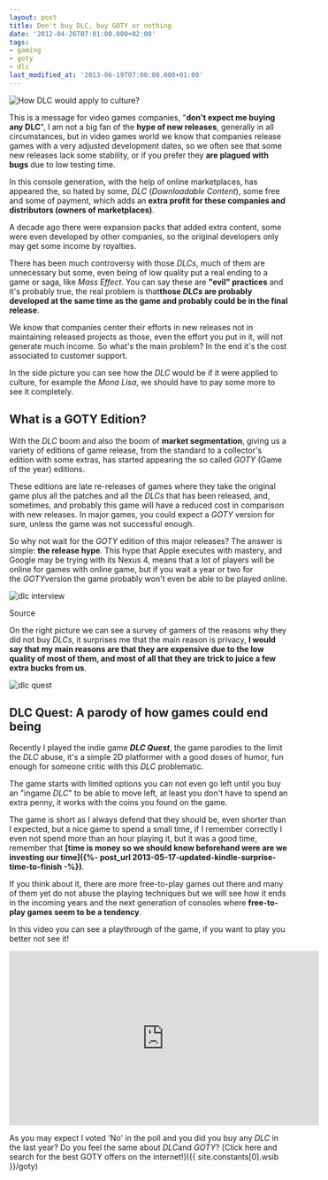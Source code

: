 ```yaml
---
layout: post
title: Don't buy DLC, buy GOTY or nothing
date: '2012-04-26T07:01:00.000+02:00'
tags:
- gaming
- goty
- dlc
last_modified_at: '2013-06-19T07:00:00.000+01:00'
---
```


![How DLC would apply to culture?](https://i.imgur.com/32pFOtc.jpg)

This is a message for video games companies, "**don't expect me buying any DLC**", I am not a big fan of the **hype of new releases**, generally in all circumstances, but in video games world we know that companies release games with a very adjusted development dates, so we often see that some new releases lack some stability, or if you prefer they **are plagued with bugs** due to low testing time.

In this console generation, with the help of online marketplaces, has appeared the, so hated by some, *DLC* (*Downloadable Content*), some free and some of payment, which adds an **extra profit for these companies and distributors (owners of marketplaces)**.

A decade ago there were expansion packs that added extra content, some were even developed by other companies, so the original developers only may get some income by royalties.

There has been much controversy with those *DLCs*, much of them are unnecessary but some, even being of low quality put a real ending to a game or saga, like *Mass Effect*. You can say these are **"evil" practices** and it's probably true, the real problem is that**those *DLCs* are probably developed at the same time as the game and probably could be in the final release**.

We know that companies center their efforts in new releases not in maintaining released projects as those, even the effort you put in it, will not generate much income. So what's the main problem? In the end it's the cost associated to customer support.

In the side picture you can see how the *DLC* would be if it were applied to culture, for example the *Mona Lisa*, we should have to pay some more to see it completely.

What is a GOTY Edition?
-----------------------

With the *DLC* boom and also the boom of **market segmentation**, giving us a variety of editions of game release, from the standard to a collector's edition with some extras, has started appearing the so called *GOTY* (Game of the year) editions.

These editions are late re-releases of games where they take the original game plus all the patches and all the *DLCs* that has been released, and, sometimes, and probably this game will have a reduced cost in comparison with new releases. In major games, you could expect a *GOTY* version for sure, unless the game was not successful enough.

So why not wait for the *GOTY* edition of this major releases? The answer is simple: **the release hype**. This hype that Apple executes with mastery, and Google may be trying with its Nexus 4, means that a lot of players will be online for games with online game, but if you wait a year or two for the *GOTY*version the game probably won't even be able to be played online.

![dlc interview](https://i.imgur.com/4LWNfRp.jpg)

Source

On the right picture we can see a survey of gamers of the reasons why they did not buy *DLCs*, it surprises me that the main reason is privacy, **I would say that my main reasons are that they are expensive due to the low quality of most of them, and most of all that they are trick to juice a few extra bucks from us**.

![dlc quest](https://i.imgur.com/BFG0Rye.jpg)

DLC Quest: A parody of how games could end being
------------------------------------------------

Recently I played the indie game ***DLC Quest***, the game parodies to the limit the *DLC* abuse, it's a simple 2D platformer with a good doses of humor, fun enough for someone critic with this *DLC* problematic.

The game starts with limited options you can not even go left until you buy an "ingame *DLC*" to be able to move left, at least you don't have to spend an extra penny, it works with the coins you found on the game.

The game is short as I always defend that they should be, even shorter than I expected, but a nice game to spend a small time, if I remember correctly I even not spend more than an hour playing it, but it was a good time, remember that **[time is money so we should know beforehand were are we investing our time]({%- post_url 2013-05-17-updated-kindle-surprise-time-to-finish -%})**.

If you think about it, there are more free-to-play games out there and many of them yet do not abuse the playing techniques but we will see how it ends in the incoming years and the next generation of consoles where **free-to-play games seem to be a tendency**.

In this video you can see a playthrough of the game, if you want to play you better not see it!

<iframe width="560" height="315" src="https://www.youtube.com/embed/aSzKqgExLYE" title="YouTube video player" frameborder="0" allow="accelerometer; autoplay; clipboard-write; encrypted-media; gyroscope; picture-in-picture; web-share" allowfullscreen></iframe>

As you may expect I voted 'No' in the poll and you did you buy any *DLC* in the last year? Do you feel the same about *DLC*and *GOTY*? [Click here and search for the best GOTY offers on the internet!]({{ site.constants[0].wsib }}/goty)
